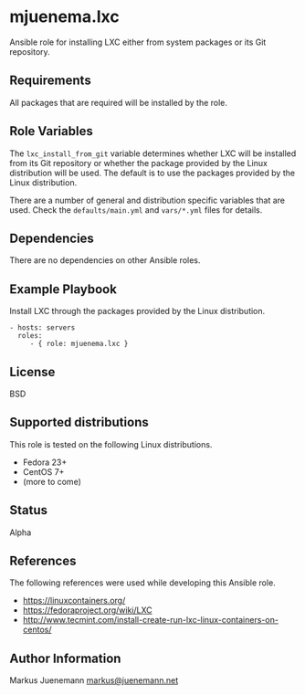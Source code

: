 mjuenema.lxc
============

Ansible role for installing LXC either from system packages or its Git repository.

Requirements
------------

All packages that are required will be installed by the role.

Role Variables
--------------

The ```lxc_install_from_git``` variable determines whether LXC will be installed from
its Git repository or whether the package provided by the Linux distribution will
be used. The default is to use the packages provided by the Linux distribution. 

There are a number of general and distribution specific variables that are used. Check 
the ```defaults/main.yml``` and ```vars/*.yml``` files for details. 

Dependencies
------------

There are no dependencies on other Ansible roles.

Example Playbook
----------------

Install LXC through the packages provided by the Linux distribution.

    - hosts: servers
      roles:
         - { role: mjuenema.lxc }

License
-------

BSD

Supported distributions
-----------------------

This role is tested on the following Linux distributions.

* Fedora 23+
* CentOS 7+
* (more to come)

Status
------

Alpha

References
----------

The following references were used while developing this Ansible role.

* https://linuxcontainers.org/
* https://fedoraproject.org/wiki/LXC
* http://www.tecmint.com/install-create-run-lxc-linux-containers-on-centos/

Author Information
------------------

Markus Juenemann <markus@juenemann.net>
